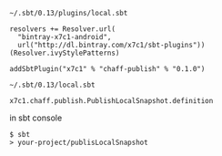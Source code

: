 

`~/.sbt/0.13/plugins/local.sbt`

```
resolvers += Resolver.url(
  "bintray-x7c1-android",
  url("http://dl.bintray.com/x7c1/sbt-plugins"))(Resolver.ivyStylePatterns)

addSbtPlugin("x7c1" % "chaff-publish" % "0.1.0")
```


`~/.sbt/0.13/local.sbt`

```
x7c1.chaff.publish.PublishLocalSnapshot.definition
```

in sbt console

```
$ sbt
> your-project/publisLocalSnapshot
```
